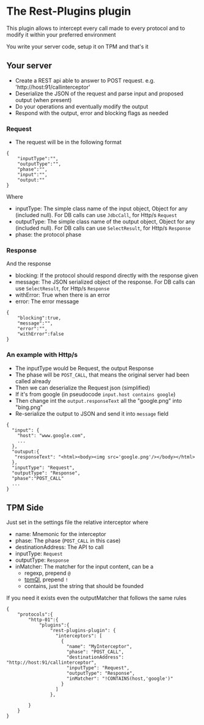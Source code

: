 # The Rest-Plugins plugin

This plugin allows to intercept every call made to every protocol and to modify
it within your preferred environment

You write your server code, setup it on TPM and that's it

## Your server

* Create a REST api able to answer to POST request. e.g. 'http://host:91/callinterceptor'
* Deserialize the JSON of the request and parse input and proposed output (when present)
* Do your operations and eventually modify the output
* Respond with the output, error and blocking flags as needed

### Request
* The request will be in the following format

```
{
    "inputType":"",
    "outputType":"",
    "phase":"",
    "input":"",
    "output:""
}
```

Where

* inputType: The simple class name of the input object, Object for any (included null). For DB calls can use `JdbcCall`, for Http/s `Request`
* outputType: The simple class name of the output object, Object for any (included null). For DB calls can use `SelectResult`, for Http/s `Response`
* phase: the protocol phase

### Response

And the response

* blocking: If the protocol should respond directly with the response given
* message: The JSON serialized object of the response. For DB calls can use `SelectResult`, for Http/s `Response`
* withError: True when there is an error
* error: The error message

```
{
    "blocking":true,
    "message":"",
    "error":"",
    "withError":false
}
```

### An example with Http/s

* The inputType would be Request, the output Response
* The phase will be `POST_CALL`, that means the original server had been called already
* Then we can deserialize the Request json (simplified)
* If it's from google (in pseudocode `input.host contains google`)
* Then change int the `output.responseText` all the "google.png" into "bing.png"
* Re-serialize the output to JSON and send it into `message` field

```
{
  "input": {
    "host": "www.google.com",
    ...
  },
  "outuput:{
   "responseText": "<html><body><img src='google.png'/></body></html>
  },
  "inputType": "Request",
  "outputType": "Response",
  "phase":"POST_CALL"
  ...
}
```

## TPM Side

Just set in the settings file the relative interceptor where

* name: Mnemonic for the interceptor
* phase: The phase (`POST_CALL` in this case)
* destinationAddress: The API to call
* inputType: `Request`
* outputType: `Response`
* inMatcher: The matcher for the input content, can be a 
  * regexp, prepend `@`
  * [tpmQl](tpmql.md), prepend `!`
  * contains, just the string that should be founded

If you need it exists even the outputMatcher that follows the same rules

```
{
    "protocols":{
        "http-01":{
            "plugins":{
                "rest-plugins-plugin": {
                  "interceptors": [
                    {
                      "name": "MyInterceptor",
                      "phase": "POST_CALL",
                      "destinationAddress": "http://host:91/callinterceptor",
                      "inputType": "Request",
                      "outputType": "Response",
                      "inMatcher": "!CONTAINS(host,'google')"
                    }
                  ]
                },
        
        }
    }
}

```